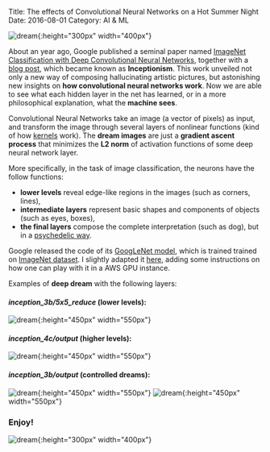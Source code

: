 Title: The effects of Convolutional Neural Networks on a Hot Summer Night
Date: 2016-08-01
Category: AI & ML

![dream](./dream/d1.jpg){:height="300px" width="400px"}

About an year ago, Google published a seminal paper named [ImageNet Classification with Deep Convolutional Neural Networks](https://papers.nips.cc/paper/4824-imagenet-classification-with-deep-convolutional-neural-networks.pdf), together with a [blog post](https://research.googleblog.com/2015/07/deepdream-code-example-for-visualizing.html), which became known as **Inceptionism**. This work unveiled not only a new way of composing hallucinating artistic pictures, but astonishing new insights on **how convolutional neural networks work**. Now we are able to see what each hidden layer in the net has learned, or in a more philosophical explanation, what the **machine sees**.

Convolutional Neural Networks take an image (a vector of pixels) as input, and transform the image through several layers of nonlinear functions (kind of how [kernels](https://en.wikipedia.org/wiki/Kernel_(image_processing)) work). The **dream images** are just a **gradient ascent process** that minimizes the **L2 norm** of activation functions of some deep neural network layer. 

More specifically, in the task of image classification, the neurons have the follow functions:

* **lower levels** reveal edge-like regions in the images (such as corners, lines),
* **intermediate layers** represent basic shapes and components of objects (such as eyes, boxes),
* **the final layers** compose the complete interpretation (such as dog), but in a [psychedelic way](https://www.reddit.com/r/deepdream/comments/3cawxb/what_are_deepdream_images_how_do_i_make_my_own/). 


Google released the code of its [GoogLeNet model](https://github.com/BVLC/caffe/tree/master/models/bvlc_googlenet), which is trained trained on [ImageNet dataset](http://www.image-net.org/).  I slightly adapted it [here](https://github.com/bt3gl/Machine-Learning-Resources/tree/master/Deep_Art/deepdream), adding some instructions on how one can play with it in a AWS GPU instance.


Examples of **deep dream** with the following layers:

#### *inception_3b/5x5_reduce* (lower levels):
![dream](./dream/d12.jpeg){:height="450px" width="550px"}

#### *inception_4c/output* (higher levels):
![dream](./dream/d11.jpeg){:height="450px" width="550px"}

#### *inception_3b/output* (controlled dreams):
![dream](./dream/d3.jpg){:height="450px" width="550px"}
![dream](./dream/d13.jpeg){:height="450px" width="550px"}


### Enjoy!

![dream](./dream/1.jpg){:height="300px" width="400px"}



